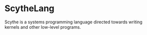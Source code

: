 # ScytheLang
Scythe is a systems programming language directed towards writing kernels and other low-level programs.
